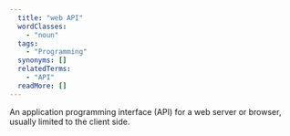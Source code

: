 ```yaml
---
  title: "web API"
  wordClasses: 
    - "noun"
  tags: 
    - "Programming"
  synonyms: []
  relatedTerms: 
    - "API"
  readMore: []
---
```

An application programming interface (API) for a web server or browser, usually limited to the client side.

